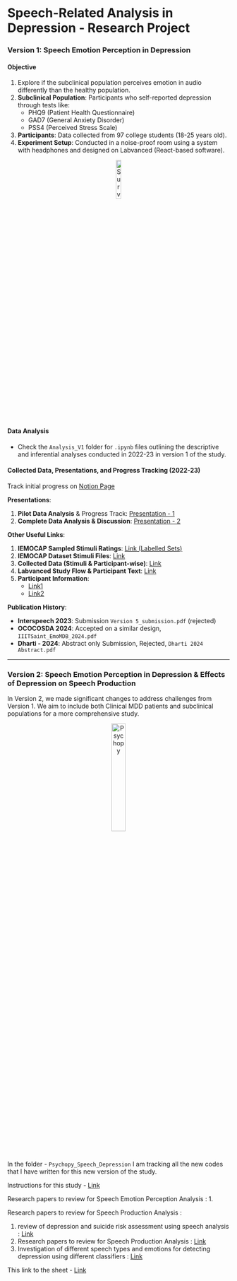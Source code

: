 # Speech-Related Analysis in Depression - Research Project

### Version 1: Speech Emotion Perception in Depression

#### Objective
1. Explore if the subclinical population perceives emotion in audio differently than the healthy population.
2. **Subclinical Population**: Participants who self-reported depression through tests like:
   - PHQ9 (Patient Health Questionnaire)
   - GAD7 (General Anxiety Disorder)
   - PSS4 (Perceived Stress Scale)
3. **Participants**: Data collected from 97 college students (18-25 years old).
4. **Experiment Setup**: Conducted in a noise-proof room using a system with headphones and designed on Labvanced (React-based software).
  
<p align="center">
    <img src="https://github.com/user-attachments/assets/7a9627d2-6c9a-4e50-97a3-6d8ee3b7c97b" alt="Survey Image" style="width: 15%; height: auto;">              
</p>

#### Data Analysis
- Check the `Analysis_V1` folder for `.ipynb` files outlining the descriptive and inferential analyses conducted in 2022-23 in version 1 of the study.

#### Collected Data, Presentations, and Progress Tracking (2022-23)

Track initial progress on [Notion Page](https://www.notion.so/Speech-Emotion-Perception-in-Depression-Study-Outline-and-Flow-e56bfc2b048d419881f60b85ec5dc6d9)

**Presentations**:
1. **Pilot Data Analysis** & Progress Track: [Presentation - 1](https://docs.google.com/presentation/d/14kXd_Xaqa_uGY4h6TkJMQzti7Uke49cHgAhDAkgOP0A/edit#slide=id.p)
2. **Complete Data Analysis & Discussion**: [Presentation - 2](https://docs.google.com/presentation/d/1GjrK5cmMwWNkRExG5SIMr0DqPVIIxpg31Q1eFJJU3_U/edit#slide=id.p)

**Other Useful Links**:
1. **IEMOCAP Sampled Stimuli Ratings**: [Link (Labelled Sets)](https://docs.google.com/spreadsheets/d/1PbeoMR-W1pU6s_psm8yv1StW9wxlD0xhxQNcasRBbT8/edit?usp=sharing)
2. **IEMOCAP Dataset Stimuli Files**: [Link](https://drive.google.com/drive/folders/1kctOEJ8r4CUlr1vRCjQd6C0haFVbpPp_)
3. **Collected Data (Stimuli & Participant-wise)**: [Link](https://docs.google.com/spreadsheets/d/1_4NwibBrKdoR2oH8g5SPzXTxTBRVNg2DRbrac8FP7Pk/edit?gid=0#gid=0)
4. **Labvanced Study Flow & Participant Text**: [Link](https://docs.google.com/document/d/1FKyyKU7vsrQENEVPBZi-B5Y_zc0KgvxZTv76Wvau5-g/edit?tab=t.0)
5. **Participant Information**:
   - [Link1](https://docs.google.com/spreadsheets/d/1hLCXMlE9K6yrb1wY8aJ8tGH2Cg_0zOD1jLObBMBKMUY/edit?gid=0#gid=0)
   - [Link2](https://docs.google.com/spreadsheets/d/1rMPBS6GB-CiHiUUmWfyHyu1q0outvl-7Y3gU7BbkrYc/edit?gid=0#gid=0)

**Publication History**:
- **Interspeech 2023**: Submission `Version 5_submission.pdf` (rejected)
- **OCOCOSDA 2024**: Accepted on a similar design, `IIITSaint_EmoMDB_2024.pdf`
- **Dharti - 2024**: Abstract only Submission, Rejected, `Dharti 2024 Abstract.pdf`

---

### Version 2: Speech Emotion Perception in Depression & Effects of Depression on Speech Production 

In Version 2, we made significant changes to address challenges from Version 1. We aim to include both Clinical MDD patients and subclinical populations for a more comprehensive study.

<p align="center">
    <img src="https://github.com/user-attachments/assets/4d845231-5522-46e7-9067-99c95c0e595f" alt="Psychopy" style="width: 25%; height: auto;">
</p>

In the folder - `Psychopy_Speech_Depression` I am tracking all the new codes that I have written for this new version of the study. 

Instructions for this study - [Link](https://docs.google.com/document/d/1w5UWErsPd9viVSa4ohO3QQxP07mwwRgHAJH7JjilpZs/edit?tab=t.0)

Research papers to review for Speech Emotion Perception Analysis : 
1.

Research papers to review for Speech Production Analysis : 

1. review of depression and suicide risk assessment using speech analysis : [Link](https://www.sciencedirect.com/science/article/pii/S0167639315000369)
2. Research papers to review for Speech Production Analysis : [Link](https://karger.com/dib/article/4/3/99/99875)
3. Investigation of different speech types and emotions for detecting depression using different classifiers : [Link](https://www.sciencedirect.com/science/article/pii/S0167639316303053)

This link to the sheet - [Link]()
